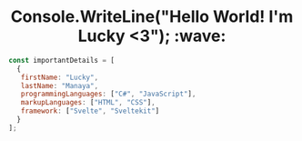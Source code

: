 <h1 align="center">Console.WriteLine("Hello World! I'm Lucky <3"); :wave:</h1>
  
```javascript
const importantDetails = [
  {
   firstName: "Lucky",
   lastName: "Manaya",
   programmingLanguages: ["C#", "JavaScript"],
   markupLanguages: ["HTML", "CSS"],
   framework: ["Svelte", "Sveltekit"]
  }
];
```
